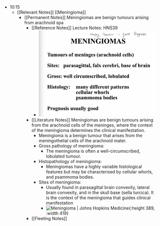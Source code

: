 - 10:15
	- [[Relevant Notes]] [[Meningioma]]
		- [[Permanent Notes]] Meningiomas are benign tumours arising from arachnoid spa
			- [[Reference Notes]] Lecture Notes: HNS39
				- ![image.png](../assets/image_1674612975033_0.png)
			- [[Literature Notes]] Meningiomas are benign tumours arising from the arachnoid cells of the meninges, where the context of the meningioma determines the clinical manifestation.
				- Meningioma is a benign tumour that arises from the meningothelial cells of the arachnoid mater.
				- Gross pathology of meningioma:
					- The meningioma is often a well-circumscribed, lobulated tumour.
				- Histopathology of meningioma:
					- Meningiomas have a highly variable histological features but may be characterised by cellular whorls, and psammoma bodies.
				- Sites of meningioma:
					- Usually found in parasagittal brain convexity, lateral brain convexity, and in the skull base (sella turcica). It is the context of the meningioma that guides clinical manifestation
					- ![Meningioma | Johns Hopkins Medicine](https://www.hopkinsmedicine.org/health/conditions-and-diseases/-/media/ksw-images/meningiomaiansuk.ashx){:height 389, :width 419}
			- [[Fleeting Notes]]